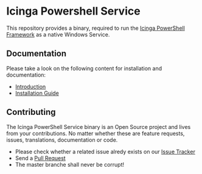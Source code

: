# Icinga Powershell Service

This repository provides a binary, required to run the [Icinga PowerShell Framework](https://github.com/Icinga/icinga-powershell-framework) as a native Windows Service.

## Documentation

Please take a look on the following content for installation and documentation:

* [Introduction](doc/01-Introduction.md)
* [Installation Guide](doc/02-Installation.md)

## Contributing

The Icinga PowerShell Service binary is an Open Source project and lives from your contributions. No matter whether these are feature requests, issues, translations, documentation or code.

* Please check whether a related issue alredy exists on our [Issue Tracker](https://github.com/Icinga/icinga-powershell-service/issues)
* Send a [Pull Request](https://github.com/Icinga/icinga-powershell-service/pulls)
* The master branche shall never be corrupt!
